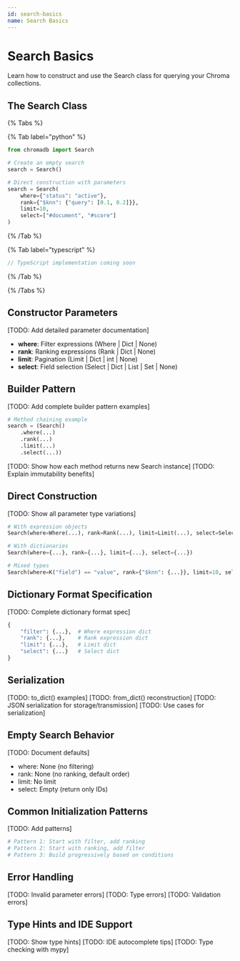 ```yaml
---
id: search-basics
name: Search Basics
---
```


# Search Basics

Learn how to construct and use the Search class for querying your Chroma collections.

## The Search Class

{% Tabs %}

{% Tab label="python" %}
```python
from chromadb import Search

# Create an empty search
search = Search()

# Direct construction with parameters
search = Search(
    where={"status": "active"},
    rank={"$knn": {"query": [0.1, 0.2]}},
    limit=10,
    select=["#document", "#score"]
)
```
{% /Tab %}

{% Tab label="typescript" %}
```typescript
// TypeScript implementation coming soon
```
{% /Tab %}

{% /Tabs %}

## Constructor Parameters

[TODO: Add detailed parameter documentation]
- **where**: Filter expressions (Where | Dict | None)
- **rank**: Ranking expressions (Rank | Dict | None)  
- **limit**: Pagination (Limit | Dict | int | None)
- **select**: Field selection (Select | Dict | List | Set | None)

## Builder Pattern

[TODO: Add complete builder pattern examples]
```python
# Method chaining example
search = (Search()
    .where(...)
    .rank(...)
    .limit(...)
    .select(...))
```

[TODO: Show how each method returns new Search instance]
[TODO: Explain immutability benefits]

## Direct Construction

[TODO: Show all parameter type variations]
```python
# With expression objects
Search(where=Where(...), rank=Rank(...), limit=Limit(...), select=Select(...))

# With dictionaries  
Search(where={...}, rank={...}, limit={...}, select={...})

# Mixed types
Search(where=K("field") == "value", rank={"$knn": {...}}, limit=10, select=["#document"])
```

## Dictionary Format Specification

[TODO: Complete dictionary format spec]
```python
{
    "filter": {...},  # Where expression dict
    "rank": {...},    # Rank expression dict
    "limit": {...},   # Limit dict
    "select": {...}   # Select dict
}
```

## Serialization

[TODO: to_dict() examples]
[TODO: from_dict() reconstruction]
[TODO: JSON serialization for storage/transmission]
[TODO: Use cases for serialization]

## Empty Search Behavior

[TODO: Document defaults]
- where: None (no filtering)
- rank: None (no ranking, default order)
- limit: No limit
- select: Empty (return only IDs)

## Common Initialization Patterns

[TODO: Add patterns]
```python
# Pattern 1: Start with filter, add ranking
# Pattern 2: Start with ranking, add filter
# Pattern 3: Build progressively based on conditions
```

## Error Handling

[TODO: Invalid parameter errors]
[TODO: Type errors]
[TODO: Validation errors]

## Type Hints and IDE Support

[TODO: Show type hints]
[TODO: IDE autocomplete tips]
[TODO: Type checking with mypy]